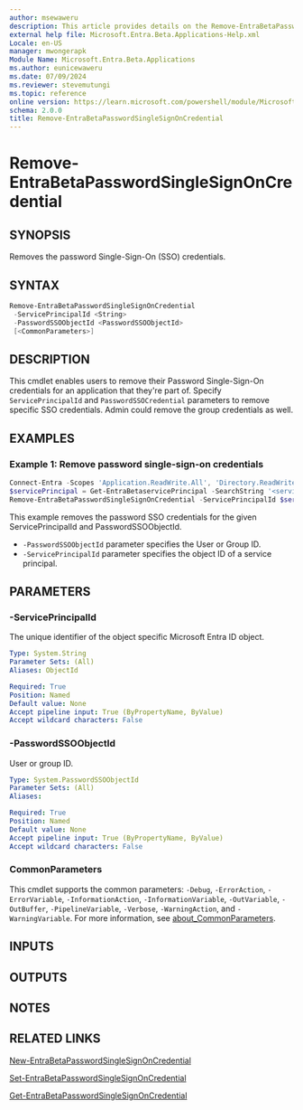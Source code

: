 ```yaml
---
author: msewaweru
description: This article provides details on the Remove-EntraBetaPasswordSingleSignOnCredential command.
external help file: Microsoft.Entra.Beta.Applications-Help.xml
Locale: en-US
manager: mwongerapk
Module Name: Microsoft.Entra.Beta.Applications
ms.author: eunicewaweru
ms.date: 07/09/2024
ms.reviewer: stevemutungi
ms.topic: reference
online version: https://learn.microsoft.com/powershell/module/Microsoft.Entra.Beta.Applications/Remove-EntraBetaPasswordSingleSignOnCredential
schema: 2.0.0
title: Remove-EntraBetaPasswordSingleSignOnCredential
---
```


# Remove-EntraBetaPasswordSingleSignOnCredential

## SYNOPSIS

Removes the password Single-Sign-On (SSO) credentials.

## SYNTAX

```powershell
Remove-EntraBetaPasswordSingleSignOnCredential
 -ServicePrincipalId <String>
 -PasswordSSOObjectId <PasswordSSOObjectId>
 [<CommonParameters>]
```

## DESCRIPTION

This cmdlet enables users to remove their Password Single-Sign-On credentials for an application that they're part of. Specify `ServicePrincipalId` and `PasswordSSOCredential` parameters to remove specific SSO credentials.
Admin could remove the group credentials as well.

## EXAMPLES

### Example 1: Remove password single-sign-on credentials

```powershell
Connect-Entra -Scopes 'Application.ReadWrite.All', 'Directory.ReadWrite.All'
$servicePrincipal = Get-EntraBetaservicePrincipal -SearchString '<service-principal-name>'
Remove-EntraBetaPasswordSingleSignOnCredential -ServicePrincipalId $servicePrincipal.Id -PasswordSSOCredential 'bbbbbbbb-1111-2222-3333-cccccccccccc'
```

This example removes the password SSO credentials for the given ServicePrincipalId and PasswordSSOObjectId.

- `-PasswordSSOObjectId` parameter specifies the User or Group ID.
- `-ServicePrincipalId` parameter specifies the object ID of a service principal.

## PARAMETERS

### -ServicePrincipalId

The unique identifier of the object specific Microsoft Entra ID object.

```yaml
Type: System.String
Parameter Sets: (All)
Aliases: ObjectId

Required: True
Position: Named
Default value: None
Accept pipeline input: True (ByPropertyName, ByValue)
Accept wildcard characters: False
```

### -PasswordSSOObjectId

User or group ID.

```yaml
Type: System.PasswordSSOObjectId
Parameter Sets: (All)
Aliases:

Required: True
Position: Named
Default value: None
Accept pipeline input: True (ByPropertyName, ByValue)
Accept wildcard characters: False
```

### CommonParameters

This cmdlet supports the common parameters: `-Debug`, `-ErrorAction`, `-ErrorVariable`, `-InformationAction`, `-InformationVariable`, `-OutVariable`, `-OutBuffer`, `-PipelineVariable`, `-Verbose`, `-WarningAction`, and `-WarningVariable`. For more information, see [about_CommonParameters](https://go.microsoft.com/fwlink/?LinkID=113216).

## INPUTS

## OUTPUTS

## NOTES

## RELATED LINKS

[New-EntraBetaPasswordSingleSignOnCredential](New-EntraBetaPasswordSingleSignOnCredential.md)

[Set-EntraBetaPasswordSingleSignOnCredential](Set-EntraBetaPasswordSingleSignOnCredential.md)

[Get-EntraBetaPasswordSingleSignOnCredential](Get-EntraBetaPasswordSingleSignOnCredential.md)
